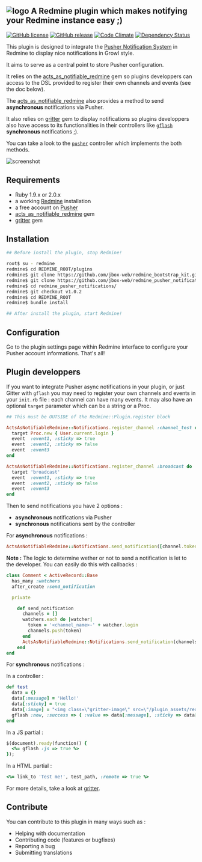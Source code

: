 ## ![logo](https://raw.github.com/jbox-web/redmine_pusher_notifications/gh-pages/images/pusher_logo.png) A Redmine plugin which makes notifying your Redmine instance easy ;)

[![GitHub license](https://img.shields.io/github/license/jbox-web/redmine_pusher_notifications.svg)](https://github.com/jbox-web/redmine_pusher_notifications/blob/devel/LICENSE)
[![GitHub release](https://img.shields.io/github/release/jbox-web/redmine_pusher_notifications.svg)](https://github.com/jbox-web/redmine_pusher_notifications/releases/latest)
[![Code Climate](https://codeclimate.com/github/jbox-web/redmine_pusher_notifications.png)](https://codeclimate.com/github/jbox-web/redmine_pusher_notifications)
[![Dependency Status](https://gemnasium.com/jbox-web/redmine_pusher_notifications.svg)](https://gemnasium.com/jbox-web/redmine_pusher_notifications)

This plugin is designed to integrate the [Pusher Notification System](http://pusher.com) in Redmine to display nice notifications in Growl style.

It aims to serve as a central point to store Pusher configuration.

It relies on the  [acts_as_notifiable_redmine](https://github.com/jbox-web/acts_as_notifiable_redmine) gem so plugins developpers can access to the DSL provided to register their own channels and events (see the doc below).

The [acts_as_notifiable_redmine](https://github.com/jbox-web/acts_as_notifiable_redmine) also provides a method to send **asynchronous** notifications via Pusher.

It also relies on [gritter](https://github.com/RobinBrouwer/gritter) gem to display notifications so plugins developpers also have access to its functionalities in their controllers like [```gflash```](https://github.com/RobinBrouwer/gritter#gflash) **synchronous** notifications ;).

You can take a look to the [```pusher```](https://github.com/jbox-web/redmine_pusher_notifications/blob/devel/app/controllers/pusher_controller.rb) controller which implements the both methods.

![screenshot](https://raw.github.com/jbox-web/redmine_pusher_notifications/gh-pages/images/screenshot.png)

## Requirements

* Ruby 1.9.x or 2.0.x
* a working [Redmine](http://www.redmine.org/) installation
* a free account on [Pusher](http://pusher.com)
* [acts_as_notifiable_redmine](https://github.com/jbox-web/acts_as_notifiable_redmine) gem
* [gritter](https://github.com/RobinBrouwer/gritter) gem

## Installation

```sh
## Before install the plugin, stop Redmine!

root$ su - redmine
redmine$ cd REDMINE_ROOT/plugins
redmine$ git clone https://github.com/jbox-web/redmine_bootstrap_kit.git
redmine$ git clone https://github.com/jbox-web/redmine_pusher_notifications.git
redmine$ cd redmine_pusher_notifications/
redmine$ git checkout v1.0.2
redmine$ cd REDMINE_ROOT
redmine$ bundle install

## After install the plugin, start Redmine!
```

## Configuration

Go to the plugin settings page within Redmine interface to configure your Pusher account informations. That's all!

## Plugin developpers

If you want to integrate Pusher async notifications in your plugin, or just Gitter with ```gflash``` you may need to register your own channels and events in your ```init.rb``` file : each channel can have many events. It may also have an optional ```target``` parameter which can be a string or a Proc.

```ruby
## This must be OUTSIDE of the Redmine::Plugin.register block

ActsAsNotifiableRedmine::Notifications.register_channel :channel_test do
  target Proc.new { User.current.login }
  event  :event1, :sticky => true
  event  :event2, :sticky => false
  event  :event3
end

ActsAsNotifiableRedmine::Notifications.register_channel :broadcast do
  target 'broadcast'
  event  :event1, :sticky => true
  event  :event2, :sticky => false
  event  :event3
end
```

Then to send notifications you have 2 options :
* **asynchronous** notifications via Pusher
* **synchronous** notifications sent by the controller

For **asynchronous** notifications :

```ruby
ActsAsNotifiableRedmine::Notifications.send_notification([channel.token], event.name, {:title => 'Hello!', :message => 'This is a test message !'})
```

**Note :** The logic to determine wether or not to send a notification is let to the developer. You can easily do this with callbacks :

```ruby
class Comment < ActiveRecord::Base
  has_many :watchers
  after_create :send_notification

  private

    def send_notification
      channels = []
      watchers.each do |watcher|
        token = '<channel_name>-' + watcher.login
        channels.push(token)
      end
      ActsAsNotifiableRedmine::Notifications.send_notification(channels, <event_name>, {:title => 'Hello!', :message => 'This is a test message !'})
    end
end
```

For **synchronous** notifications :

In a controller :

```ruby
def test
  data = {}
  data[:message] = 'Hello!'
  data[:sticky] = true
  data[:image] = "<img class=\"gritter-image\" src=\"/plugin_assets/redmine_pusher_notifications/images/ok.png\">"
  gflash :now, :success => { :value => data[:message], :sticky => data[:sticky], :image => data[:image] }
end
```

In a JS partial :

```ruby
$(document).ready(function() {
  <%= gflash :js => true %>
});
```

In a HTML partial :

```ruby
<%= link_to 'Test me!', test_path, :remote => true %>
```

For more details, take a look at [gritter](https://github.com/RobinBrouwer/gritter#gflash).

## Contribute

You can contribute to this plugin in many ways such as :
* Helping with documentation
* Contributing code (features or bugfixes)
* Reporting a bug
* Submitting translations
